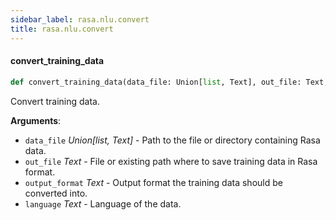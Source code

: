 ```yaml
---
sidebar_label: rasa.nlu.convert
title: rasa.nlu.convert
---
```

#### convert\_training\_data

```python
def convert_training_data(data_file: Union[list, Text], out_file: Text, output_format: Text, language: Text) -> None
```

Convert training data.

**Arguments**:

- `data_file` _Union[list, Text]_ - Path to the file or directory
  containing Rasa data.
- `out_file` _Text_ - File or existing path where to save
  training data in Rasa format.
- `output_format` _Text_ - Output format the training data
  should be converted into.
- `language` _Text_ - Language of the data.

